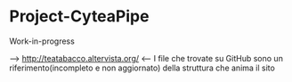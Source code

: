 # Project-CyteaPipe
Work-in-progress

--> http://teatabacco.altervista.org/  <--
I file che trovate su GitHub sono un riferimento(incompleto e non aggiornato) della struttura che anima il sito

